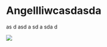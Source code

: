 # Angellliwcasdasda
as
d
asd
a
sd
a
sda
d

<img src="http://www.dma-aero.com/sites/default/files/styles/zoom/public/product_images/mps31c-600w.jpg?itok=AOP-9WTi"></img>
